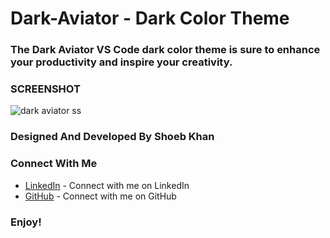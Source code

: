 # Dark-Aviator - Dark Color Theme

### The Dark Aviator VS Code dark color theme is sure to enhance your productivity and inspire your creativity.

### SCREENSHOT

![dark aviator ss](https://user-images.githubusercontent.com/90252942/232331869-8d7575d2-1136-47b8-8f51-4ad5f1823577.PNG)


### Designed And Developed By Shoeb Khan

### Connect With Me
* [LinkedIn](https://www.linkedin.com/in/shoeb-khan-7b1bb4228) - Connect with me on LinkedIn
* [GitHub](https://github.com/shoeb18) - Connect with me on GitHub

### Enjoy!
